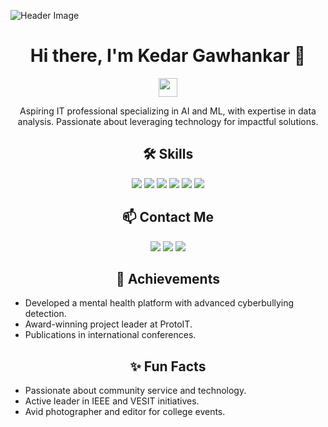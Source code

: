 ![Header Image](https://github.com/Kedar1703/Kedar1703/blob/main/assets/abc.jpg)


<h1 align="center">Hi there, I'm Kedar Gawhankar 👋</h1>

<p align="center">
  <img src="https://github.com/Kedar1703/Kedar1703/blob/main/assets/wave.gif" width="30px">
</p>

<p align="center">
  Aspiring IT professional specializing in AI and ML, with expertise in data analysis. Passionate about leveraging technology for impactful solutions.
</p>

<h2 align="center">🛠️ Skills</h2>

<p align="center">
  <img src="https://img.shields.io/badge/-Python-3776AB?style=for-the-badge&logo=python&logoColor=white">
  <img src="https://img.shields.io/badge/-Java-007396?style=for-the-badge&logo=java&logoColor=white">
  <img src="https://img.shields.io/badge/-JavaScript-F7DF1E?style=for-the-badge&logo=javascript&logoColor=black">
  <img src="https://img.shields.io/badge/-HTML-E34F26?style=for-the-badge&logo=html5&logoColor=white">
  <img src="https://img.shields.io/badge/-CSS-1572B6?style=for-the-badge&logo=css3&logoColor=white">
  <img src="https://img.shields.io/badge/-SQL-4479A1?style=for-the-badge&logo=postgresql&logoColor=white">
</p>

<h2 align="center">📫 Contact Me</h2>

<p align="center">
  <a href="mailto:kedargawhankar1703@gmail.com"><img src="https://img.shields.io/badge/-Email-D14836?style=for-the-badge&logo=gmail&logoColor=white"></a>
  <a href="https://www.linkedin.com/in/kedar-g"><img src="https://img.shields.io/badge/-LinkedIn-0077B5?style=for-the-badge&logo=linkedin&logoColor=white"></a>
  <a href="https://github.com/Kedar1703"><img src="https://img.shields.io/badge/-GitHub-181717?style=for-the-badge&logo=github&logoColor=white"></a>
</p>

<h2 align="center">🌟 Achievements</h2>

<ul>
  <li>Developed a mental health platform with advanced cyberbullying detection.</li>
  <li>Award-winning project leader at ProtoIT.</li>
  <li>Publications in international conferences.</li>
</ul>

<h2 align="center">✨ Fun Facts</h2>

<ul>
  <li>Passionate about community service and technology.</li>
  <li>Active leader in IEEE and VESIT initiatives.</li>
  <li>Avid photographer and editor for college events.</li>
</ul>

